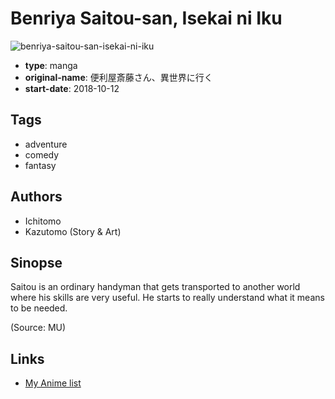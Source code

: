 # Benriya Saitou-san, Isekai ni Iku

![benriya-saitou-san-isekai-ni-iku](https://cdn.myanimelist.net/images/manga/3/219875.jpg)

-   **type**: manga
-   **original-name**: 便利屋斎藤さん、異世界に行く
-   **start-date**: 2018-10-12

## Tags

-   adventure
-   comedy
-   fantasy

## Authors

-   Ichitomo
-   Kazutomo (Story & Art)

## Sinopse

Saitou is an ordinary handyman that gets transported to another world where his skills are very useful. He starts to really understand what it means to be needed.

(Source: MU)

## Links

-   [My Anime list](https://myanimelist.net/manga/116301/Benriya_Saitou-san_Isekai_ni_Iku)
